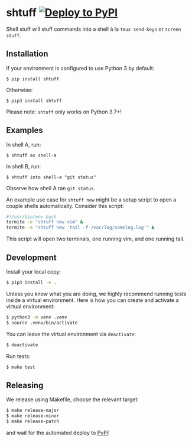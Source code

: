 # shtuff  [![Deploy to PyPI](https://github.com/jfly/shtuff/actions/workflows/deploy.yml/badge.svg)](https://github.com/jfly/shtuff/actions/workflows/deploy.yml)

Shell stuff will stuff commands into a shell à la `tmux send-keys` or `screen
stuff`.

## Installation

If your environment is configured to use Python 3 by default:
```
$ pip install shtuff
```

Otherwise:
```
$ pip3 install shtuff
```

Please note: `shtuff` only works on Python 3.7+!

## Examples
In shell A, run:
```
$ shtuff as shell-a
```

In shell B, run:
```
$ shtuff into shell-a "git status"
```

Observe how shell A ran `git status`.

An example use case for `shtuff new` might be a setup script to open a couple
shells automatically. Consider this script:

```sh
#!/usr/bin/env bash
termite -e "shtuff new vim" &
termite -e "shtuff new 'tail -f /var/log/somelog.log'" &
```

This script will open two terminals, one running vim, and one
running tail.

## Development

Install your local copy:

```bash
$ pip3 install -e .
```

Unless you know what you are doing, we highly recommend running tests inside a virtual environment.
Here is how you can create and activate a virtual environment:

```bash
$ python3 -m venv .venv
$ source .venv/bin/activate
```

You can leave the virtual environment via `deactivate`:

```bash
$ deactivate
```

Run tests:

```bash
$ make test
```

## Releasing

We release using Makefile, choose the relevant target:

```bash
$ make release-major
$ make release-minor
$ make release-patch
```

and wait for the automated deploy to [PyPi](https://pypi.org/project/shtuff/)!
